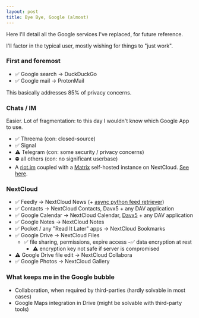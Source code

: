 ```yaml
---
layout: post
title: Bye Bye, Google (almost)
---
```


Here I'll detail all the Google services I've replaced, for future reference.

I'll factor in the typical user, mostly wishing for things to "just work".

### <a name='part_i'></a>First and foremost

- :white_check_mark: Google search -> DuckDuckGo
- :white_check_mark: Google mail -> ProtonMail

This basically addresses 85% of privacy concerns.

### <a name='part_ii'></a>Chats / IM

Easier. Lot of fragmentation: to this day I wouldn't know which Google App to use.

- :white_check_mark: Threema (con: closed-source)
- :white_check_mark: Signal
- :warning:️ Telegram (con: some security / privacy concerns)
- :no_entry: all others (con: no significant userbase)
- A [riot.im](https://about.riot.im) coupled with a [Matrix](matrix.org) self-hosted instance on NextCloud. [See here](https://archive.fosdem.org/2018/schedule/event/matrix).

### <a name='part_iii'></a>NextCloud

- :white_check_mark: Feedly -> NextCloud News (+ [async python feed retriever](https://github.com/nextcloud/news-updater))
- :white_check_mark: Contacts -> NextCloud Contacts, Davx5 + any DAV application
- :white_check_mark: Google Calendar -> NextCloud Calendar, [Davx5](https://www.davx5.com) + any DAV application
- :white_check_mark: Google Notes -> NextCloud Notes
- :white_check_mark: Pocket / any "Read It Later" apps -> NextCloud Bookmarks
- :white_check_mark: Google Drive -> NextCloud Files
  - :white_check_mark: file sharing, permissions, expire access
  -:white_check_mark: data encryption at rest
    - :warning: encryption key not safe if server is compromised
- :warning: Google Drive file edit -> NextCloud Collabora
- :white_check_mark: Google Photos -> NextCloud Gallery

### <a name='part_iv'></a>What keeps me in the Google bubble

- Collaboration, when required by third-parties (hardly solvable in most cases)
- Google Maps integration in Drive (might be solvable with third-party tools)
